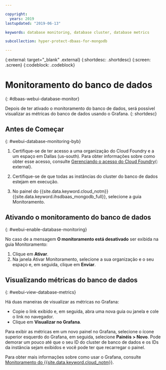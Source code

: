 ```yaml
---

copyright:
  years: 2019
lastupdated: "2019-06-13"

keywords: database monitoring, database cluster, database metrics

subcollection: hyper-protect-dbaas-for-mongodb

---
```


{:external: target="_blank" .external}
{:shortdesc: .shortdesc}
{:screen: .screen}
{:codeblock: .codeblock}


# Monitoramento do banco de dados
{: #dbaas-webui-database-monitor}

Depois de ter ativado o monitoramento do banco de dados, será possível visualizar as métricas do banco de dados usando o Grafana.
{: shortdesc}

## Antes de Começar
{: #webui-database-monitoring-byb}

1.  Certifique-se de ter acesso a uma organização do Cloud Foundry e a um espaço em Dallas (us-south).
    Para obter informações sobre como obter esse acesso, consulte [Gerenciando o acesso do Cloud Foundry](https://cloud.ibm.com/docs/iam?topic=iam-mngcf#mngcf){: external}.

2.  Certifique-se de que todas as instâncias do cluster do banco de dados estejam em execução.

3.  No painel do {{site.data.keyword.cloud_notm}} {{site.data.keyword.ihsdbaas_mongodb_full}}, selecione a guia Monitoramento.

## Ativando o monitoramento do banco de dados
{: #webui-enable-database-monitoring}

No caso de a mensagem **O monitoramento está desativado** ser exibida na guia Monitoramento:

1. Clique em **Ativar**.
2. Na janela Ativar Monitoramento, selecione a sua organização e o seu espaço e, em seguida, clique em **Enviar**.


## Visualizando métricas do banco de dados
{: #webui-view-database-metrics}

Há duas maneiras de visualizar as métricas no Grafana:

- Copie o link exibido e, em seguida, abra uma nova guia ou janela e cole o link no navegador.
- Clique em **Visualizar no Grafana**.

Para exibir as métricas em um novo painel no Grafana, selecione o ícone superior esquerdo do Grafana, em seguida, selecione **Painéis > Novo**.
Pode demorar um pouco até que o seu ID do cluster de banco de dados e os IDs da instância sejam exibidos e você pode ter que recarregar o painel.

Para obter mais informações sobre como usar o Grafana, consulte [Monitoramento do {{site.data.keyword.cloud_notm}}](/docs/services/cloud-monitoring?topic=cloud-monitoring-getting-started).
